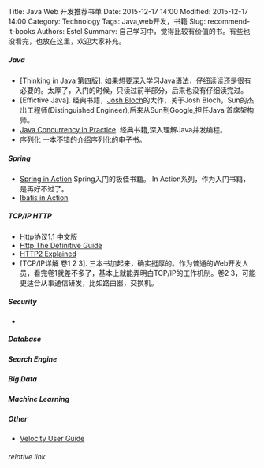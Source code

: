 Title: Java Web 开发推荐书单
Date: 2015-12-17 14:00
Modified: 2015-12-17 14:00
Category: Technology
Tags: Java,web开发，书籍
Slug: recommend-it-books
Authors: Estel
Summary: 自己学习中，觉得比较有价值的书。有些也没看完，也放在这里，欢迎大家补充。

##### Java
- [Thinking in Java 第四版]. 如果想要深入学习Java语法，仔细读读还是很有必要的。太厚了，入门的时候，只读过前半部分，后来也没有仔细读完过。
- [Effictive Java]. 经典书籍，[Josh Bloch](https://en.wikipedia.org/wiki/Joshua_Bloch)的大作，关于Josh Bloch，Sun的杰出工程师(Distinguished Engineer),后来从Sun到Google,担任Java 首席架构师。
- [Java Concurrency in Practice](http://libereco-kv.oss-cn-hangzhou.aliyuncs.com/it-book/VelocityUsersGuide.pdf). 经典书籍,深入理解Java并发编程。
- [序列化](https://libereco-kv.oss-cn-hangzhou.aliyuncs.com/libereco-kv2015-08-20-17-00-00-0001) 一本不错的介绍序列化的电子书。


##### Spring
- [Spring in Action](https://libereco-kv.oss-cn-hangzhou.aliyuncs.com/it-book/HTTP%E6%9D%83%E5%A8%81%E6%8C%87%E5%8D%97.pdf) Spring入门的极佳书籍。 In Action系列，作为入门书籍，是再好不过了。
- [Ibatis in Action](https://libereco-kv.oss-cn-hangzhou.aliyuncs.com/it-book/Spring%20in%20Action%2C%204th%20Edition.pdf)

##### TCP/IP HTTP
- [Http协议1.1 中文版](https://libereco-kv.oss-cn-hangzhou.aliyuncs.com/it-book/HTTP%E5%8D%8F%E8%AE%AE%20%E4%B8%AD%E6%96%87%E7%89%88.pdf)
- [Http The Definitive Guide](https://libereco-kv.oss-cn-hangzhou.aliyuncs.com/it-book/%E5%BA%8F%E5%88%97%E5%8C%96.pdf)
- [HTTP2 Explained](https://github.com/bagder/http2-explained)
- [TCP/IP详解 卷1 2 3]. 三本书加起来，确实挺厚的。作为普通的Web开发人员，看完卷1就差不多了，基本上就能弄明白TCP/IP的工作机制。卷2 3，可能更适合从事通信研发，比如路由器，交换机。

##### Security
- 

##### Database

##### Search Engine

##### Big Data

##### Machine Learning

##### Other
- [Velocity User Guide](http://libereco-kv.oss-cn-hangzhou.aliyuncs.com/it-book/iBATIS%2Bin%2BAction.pdf)

###### relative link

